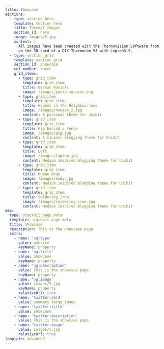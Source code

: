 ```yaml
---
title: Showcase
sections:
  - type: section_hero
    template: section_hero
    title: Thermal Images
    section_id: hero
    image: images/5.jpg
    content: >
      All images have been created with the Thermovision Software from raw files
      on the SD card of a DIY-Thermocam V3 with Lepton3.5.
  - type: section_grid
    template: section_grid
    section_id: showcase
    col_number: three
    grid_items:
      - type: grid_item
        template: grid_item
        title: German Ravioli
        image: /images/pasta-squares.png
      - type: grid_item
        template: grid_item
        title: Houses in the Neighbourhood
        image: /images/houses_2.jpg
        content: A personal theme for Unibit
      - type: grid_item
        template: grid_item
        title: Pig behind a fence
        image: /images/pig.jpg
        content: A minimal blogging theme for Unibit
      - type: grid_item
        template: grid_item
        title: Left
        image: /images/laptop.jpg
        content: Medium inspired blogging theme for Unibit
      - type: grid_item
        template: grid_item
        title: Human Body
        image: /images/body.jpg
        content: Medium inspired blogging theme for Unibit
      - type: grid_item
        template: grid_item
        title: Soldering Iron
        image: /images/soldering-iron.jpg
        content: Medium inspired blogging theme for Unibit
seo:
  type: stackbit_page_meta
  template: stackbit_page_meta
  title: Showcase
  description: This is the showcase page
  extra:
    - name: 'og:type'
      value: website
      keyName: property
    - name: 'og:title'
      value: Showcase
      keyName: property
    - name: 'og:description'
      value: This is the showcase page
      keyName: property
    - name: 'og:image'
      value: images/5.jpg
      keyName: property
      relativeUrl: true
    - name: 'twitter:card'
      value: summary_large_image
    - name: 'twitter:title'
      value: Showcase
    - name: 'twitter:description'
      value: This is the showcase page
    - name: 'twitter:image'
      value: images/5.jpg
      relativeUrl: true
template: advanced
---
```

